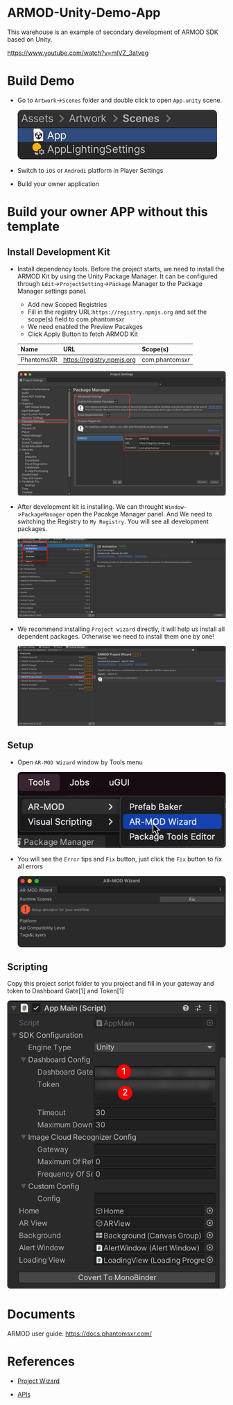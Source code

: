 # ARMOD-Unity-Demo-App

This warehouse is an example of secondary development of ARMOD SDK based on Unity.

https://www.youtube.com/watch?v=mlVZ_3atveg

# Build Demo
- Go to `Artwork`->`Scenes` folder and double click to open `App.unity` scene.

  ![App Scene](ScreenShot/01.jpg)

- Switch to `iOS` or `Androdi` platform in Player Settings
- Build your owner application


# Build your owner APP without this template
## Install Development Kit
- Install dependency tools. Before the project starts, we need to install the ARMOD Kit by using the Unity Package Manager. 
It can be configured through `Edit`->`ProjectSetting`->`Package` Manager to the Package Manager settings panel.
  - Add new Scoped Registries
  - Fill in the registry URL:`https://registry.npmjs.org` and set the scope(s) field to com.phantomsxr
  - We need enabled the Preview Pacakges
  - Click Apply Button to fetch ARMOD Kit
  
  |Name      | URL                        | Scope(s)       |
  |----------|----------------|--------------| 
  |PhantomsXR| https://registry.npmjs.org | com.phantomsxr |

  ![Fecth ARMOD Kit](ScreenShot/05.png)

- After development kit is installing. We can throught `Window`->`PackageManager` open the Pacakge Manager panel. And We need to switching the Registry to `My Registry`. You will see all development packages.

  ![SwitchRegistry](ScreenShot/SwitchRegistry.jpeg)  

- We recommend installing `Project wizard` directly, it will help us install all dependent packages. Otherwise we need to install them one by one!

  ![InstallARMODKit](ScreenShot/InstallARMODKit.jpeg)

## Setup
- Open `AR-MOD Wizard` window by Tools menu

  ![Fecth ARMOD Kit](ScreenShot/06.jpg)

- You will see the `Error` tips and `Fix` button, just click the `Fix` button to fix all errors
  
  ![Fecth ARMOD Kit](ScreenShot/07.jpg)

## Scripting
Copy this project script folder to you project and fill in your gateway and token to Dashboard Gate[1] and Token[1]

  ![AppCanvas](ScreenShot/04.jpg)

# Documents
ARMOD user guide: https://docs.phantomsxr.com/

# References

- [Project Wizard](https://docs.phantomsxr.com/getting-started/development-kit/project-wizard)

- [APIs](https://docs.phantomsxr.com/arexperience-script-api/pure-c-api)